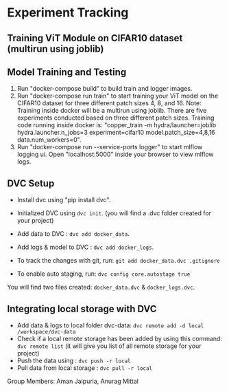 # Experiment Tracking

## Training ViT Module on CIFAR10 dataset (multirun using joblib)

## Model Training and Testing

1. Run "docker-compose build" to build train and logger images.
2. Run "docker-compose run train" to start training your ViT model on the CIFAR10 dataset for three different patch sizes 4, 8, and 16.
Note: Training inside docker will be a multirun using joblib. There are five experiments conducted based on three different patch sizes. Training code running inside docker is:
"copper_train -m hydra/launcher=joblib hydra.launcher.n_jobs=3 experiment=cifar10 model.patch_size=4,8,16 data.num_workers=0".
3. Run "docker-compose run --service-ports logger" to start mlflow logging ui. Open "localhost:5000" inside your browser to view mlflow logs.

## DVC Setup
- Install dvc using "pip install dvc".
- Initialized DVC using `dvc init`. (you will find a .dvc folder created for your project)
- Add data to DVC : `dvc add docker_data`.
- Add logs & model to DVC : `dvc add docker_logs`.

- To track the changes with git, run: `git add docker_data.dvc .gitignore`
- To enable auto staging, run: `dvc config core.autostage true`

You will find two files created: `docker_data.dvc` & `docker_logs.dvc`.

## Integrating local storage with DVC
- Add data & logs to local folder dvc-data: `dvc remote add -d local /workspace/dvc-data`
- Check if a local remote storage has been added by using this command: `dvc remote list` (it will give you list of all remote storage for your project)
- Push the data using : `dvc push -r local`
- Pull data from local storage : `dvc pull -r local`

Group Members:
Aman Jaipuria, Anurag Mittal